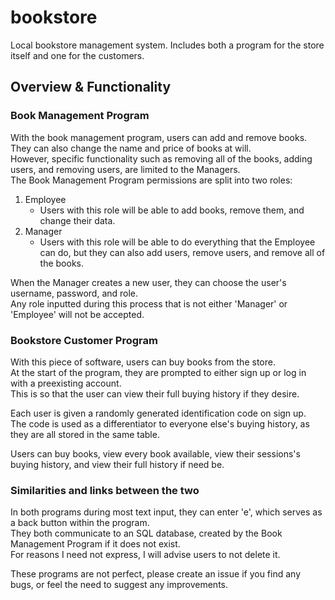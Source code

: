 # bookstore
Local bookstore management system. Includes both a program for the store itself and one for the customers.

## Overview & Functionality
### Book Management Program
With the book management program, users can add and remove books. They can also change the name and price of books at will.  
However, specific functionality such as removing all of the books, adding users, and removing users, are limited to the Managers.  
The Book Management Program permissions are split into two roles:

1. Employee
   - Users with this role will be able to add books, remove them, and change their data.
2. Manager
   - Users with this role will be able to do everything that the Employee can do, but they can also add users, remove users, and remove all of the books.  

When the Manager creates a new user, they can choose the user's username, password, and role.  
Any role inputted during this process that is not either 'Manager' or 'Employee' will not be accepted.  

### Bookstore Customer Program
With this piece of software, users can buy books from the store.  
At the start of the program, they are prompted to either sign up or log in with a preexisting account.  
This is so that the user can view their full buying history if they desire.  

Each user is given a randomly generated identification code on sign up.  
The code is used as a differentiator to everyone else's buying history, as they are all stored in the same table.  

Users can buy books, view every book available, view their sessions's buying history, and view their full history if need be.  

### Similarities and links between the two
In both programs during most text input, they can enter 'e', which serves as a back button within the program.  
They both communicate to an SQL database, created by the Book Management Program if it does not exist.  
For reasons I need not express, I will advise users to not delete it.  

These programs are not perfect, please create an issue if you find any bugs, or feel the need to suggest any improvements.
